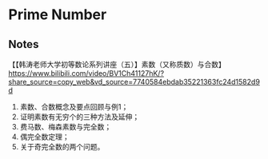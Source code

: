 # Prime Number

## Notes

【【韩涛老师大学初等数论系列讲座（五）】素数（又称质数）与合数】 https://www.bilibili.com/video/BV1Ch41127hK/?share_source=copy_web&vd_source=7740584ebdab35221363fc24d1582d9d



1. 素数、合数概念及要点回顾与例1；
2. 证明素数有无穷个的三种方法及延伸；
3. 费马数、梅森素数与完全数；
4. 偶完全数定理；
5. 关于奇完全数的两个问题。



